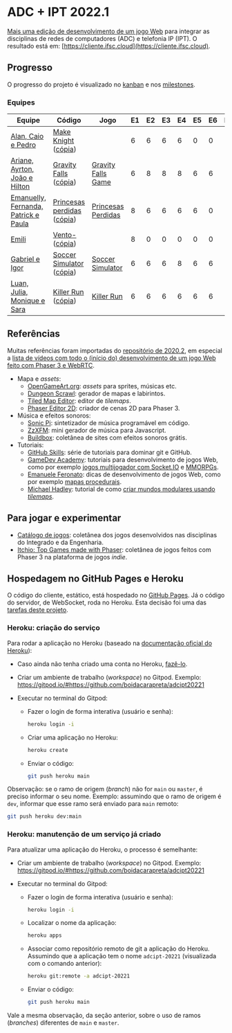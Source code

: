 # ADC + IPT 2022.1

[Mais uma edição de desenvolvimento de um jogo Web](https://boidacarapreta.github.io) para integrar as disciplinas de redes de computadores (ADC) e telefonia IP (IPT). O resultado está em: [https://cliente.ifsc.cloud](https://cliente.ifsc.cloud).

## Progresso

O progresso do projeto é visualizado no [kanban](//github.com/boidacarapreta/adcipt20221/projects/1?fullscreen=true) e nos [milestones](//github.com/boidacarapreta/adcipt20221/milestones?direction=asc&sort=due_date&state=open).

### Equipes

| Equipe                                                                 | Código                                                                                                                                                          | Jogo                                                        | E1  | E2  | E3  | E4  | E5  | E6  | E7  | E8  |
| ---------------------------------------------------------------------- | --------------------------------------------------------------------------------------------------------------------------------------------------------------- | ----------------------------------------------------------- | --- | --- | --- | --- | --- | --- | --- | --- |
| [Alan, Caio e Pedro](https://github.com/El-Gato-Gordo)                 | [Make Knight](https://github.com/El-Gato-Gordo/MageKnight) ([cópia](https://github.com/boidacarapreta/adcipt20221-El-Gato-Gordo-MageKnight))                    |                                                             | 6   | 6   | 6   | 6   | 0   | 0   |     |     |
| [Ariane, Ayrton, João e Hilton](https://github.com/ifscgf)             | [Gravity Falls](https://github.com/ifscgf/Gravity-Falls) ([cópia](https://github.com/boidacarapreta/adcipt20221-ifscgf-Gravity-Falls))                          | [Gravity Falls Game](https://gravityfallsgame.ifsc.cloud/)  | 6   | 8   | 8   | 8   | 6   | 6   |     |     |
| [Emanuelly, Fernanda, Patrick e Paula](https://github.com/four-landia) | [Princesas perdidas](https://github.com/four-landia/Princesas-perdidas) ([cópia](https://github.com/boidacarapreta/adcipt20221-four-landia-Princesas-perdidas)) | [Princesas Perdidas](https://princesasperdidas.ifsc.cloud/) | 8   | 6   | 6   | 6   | 6   | 0   |     |     |
| [Emili](https://github.com/E-M-I-L-I)                                  | [Vento-](https://github.com/E-M-I-L-I/Vento-) ([cópia](https://github.com/boidacarapreta/adcipt20221-E-M-I-L-I-Vento-))                                         |                                                             | 8   | 0   | 0   | 0   | 0   | 0   |     |     |
| [Gabriel e Igor](https://github.com/gabgilds)                          | [Soccer Simulator](https://github.com/gabgilds/Soccer-Simulator) ([cópia](https://github.com/boidacarapreta/adcipt20221-gabgilds-Soccer-Simulator))             | [Soccer Simulator](https://soccersimulator.ifsc.cloud/)     | 6   | 6   | 6   | 8   | 6   | 6   |     |     |
| [Luan, Julia, Monique e Sara](https://github.com/C-K-R-S)              | [Killer Run](https://github.com/C-K-R-S/Killer-Run) ([cópia](https://github.com/boidacarapreta/adcipt20221-C-K-R-S-Killer-Run))                                 | [Killer Run](https://killerrun.ifsc.cloud/)                 | 6   | 6   | 6   | 6   | 6   | 6   |     |     |

## Referências

Muitas referências foram importadas do [repositório de 2020.2](https:////github.com/boidacarapreta/arc20202), em especial a [lista de vídeos com todo o (início do) desenvolvimento de um jogo Web feito com Phaser 3 e WebRTC](https://www.youtube.com/watch?v=fx4JN1QqtPc&list=PLje9mMro7hT0pDZWroVNyg-YbBGhJNsxU).

- Mapa e _assets_:
  - [OpenGameArt.org](https://opengameart.org/): _assets_ para sprites, músicas etc.
  - [Dungeon Scrawl](https://dungeonscrawl.com/): gerador de mapas e labirintos.
  - [Tiled Map Editor](https://www.mapeditor.org/): editor de _tilemaps_.
  - [Phaser Editor 2D](https://github.com/PhaserEditor2D/PhaserEditor): criador de cenas 2D para Phaser 3.
- Música e efeitos sonoros:
  - [Sonic Pi](https://sonic-pi.net/): sintetizador de música programável em código.
  - [ZzXFM](https://keithclark.co.uk/articles/zzfxm/): mini gerador de música para Javascript.
  - [Buildbox](https://www.buildbox.com/13-places-to-find-free-game-sound-effects/): coletânea de sites com efeitos sonoros grátis.
- Tutoriais:
  - [GitHub Skills](https://skills.github.com/): série de tutoriais para dominar git e GitHub.
  - [GameDev Academy](https://gamedevacademy.org/): tutoriais para desenvolvimento de jogos Web, como por exemplo [jogos multijogador com Socket.IO](https://gamedevacademy.org/create-a-basic-multiplayer-game-in-phaser-3-with-socket-io-part-1/) e [MMORPGs](https://phasertutorials.com/how-to-create-a-phaser-3-mmorpg-part-1/).
  - [Emanuele Feronato](https://www.emanueleferonato.com/): dicas de desenvolvimento de jogos Web, como por exemplo [mapas procedurais](https://www.emanueleferonato.com/2019/01/29/javascript-procedural-dungeon-generator-found-on-github-fixed-a-bit-and-about-to-be-expanded/).
  - [Michael Hadley](https://medium.com/@michaelwesthadley): tutorial de como [criar mundos modulares usando _tilemaps_](https://medium.com/@michaelwesthadley/modular-game-worlds-in-phaser-3-tilemaps-1-958fc7e6bbd6).

## Para jogar e experimentar

- [Catálogo de jogos](https://github.com/boidacarapreta/catalogo-de-jogos): coletânea dos jogos desenvolvidos nas disciplinas do Integrado e da Engenharia.
- [Itchio: Top Games made with Phaser](https://itch.io/games/made-with-phaser): coletânea de jogos feitos com Phaser 3 na plataforma de jogos _indie_.

## Hospedagem no GitHub Pages e Heroku

O código do cliente, estático, está hospedado no [GitHub Pages](https://cliente.ifsc.cloud/). Já o código do servidor, de WebSocket, roda no Heroku. Esta decisão foi uma das [tarefas deste projeto](https://github.com/boidacarapreta/adcipt20221/issues/25).

### Heroku: criação do serviço

Para rodar a aplicação no Heroku (baseado na [documentação oficial do Heroku](https://devcenter.heroku.com/articles/getting-started-with-nodejs)):

- Caso ainda não tenha criado uma conta no Heroku, [fazê-lo](https://signup.heroku.com/).
- Criar um ambiente de trabalho (_workspace_) no Gitpod. Exemplo: https://gitpod.io/#https://github.com/boidacarapreta/adcipt20221
- Executar no terminal do Gitpod:

  - Fazer o login de forma interativa (usuário e senha):

    ```sh
    heroku login -i
    ```

  - Criar uma aplicação no Heroku:

    ```sh
    heroku create
    ```

  - Enviar o código:

    ```sh
    git push heroku main
    ```

Observação: se o ramo de origem (_branch_) não for `main` ou `master`, é preciso informar o seu nome. Exemplo: assumindo que o ramo de origem é `dev`, informar que esse ramo será enviado para `main` remoto:

```sh
git push heroku dev:main
```

### Heroku: manutenção de um serviço já criado

Para atualizar uma aplicação do Heroku, o processo é semelhante:

- Criar um ambiente de trabalho (_workspace_) no Gitpod. Exemplo: https://gitpod.io/#https://github.com/boidacarapreta/adcipt20221
- Executar no terminal do Gitpod:

  - Fazer o login de forma interativa (usuário e senha):

    ```sh
    heroku login -i
    ```

  - Localizar o nome da aplicação:

    ```sh
    heroku apps
    ```

  - Associar como repositório remoto de git a aplicação do Heroku. Assumindo que a aplicação tem o nome `adcipt-20221` (visualizada com o comando anterior):

    ```sh
    heroku git:remote -a adcipt-20221

  - Enviar o código:

    ```sh
    git push heroku main
    ```

Vale a mesma observação, da seção anterior, sobre o uso de ramos (_branches_) diferentes de `main` e `master`.
